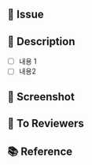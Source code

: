 ## 📌 Issue

## 💨 Description
<!-- 내용 설명 -->
- [ ] 내용 1
- [ ] 내용2

## 📸 Screenshot

## 💭 To Reviewers

## 📚 Reference
